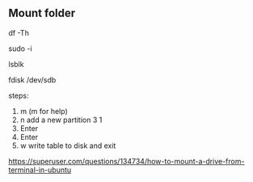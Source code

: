 ## Mount folder

df -Th

sudo -i

lsblk

fdisk /dev/sdb

steps:

1. m (m for help)
2. n   add a new partition
3  1
4. Enter
5. Enter
6. w write table to disk and exit





https://superuser.com/questions/134734/how-to-mount-a-drive-from-terminal-in-ubuntu
